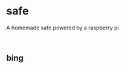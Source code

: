 # safe
A homemade safe powered by a raspberry pi
<!doctype html>
<html>
  <head></head>
  <body><h2>bing</h2></body>
</html>
